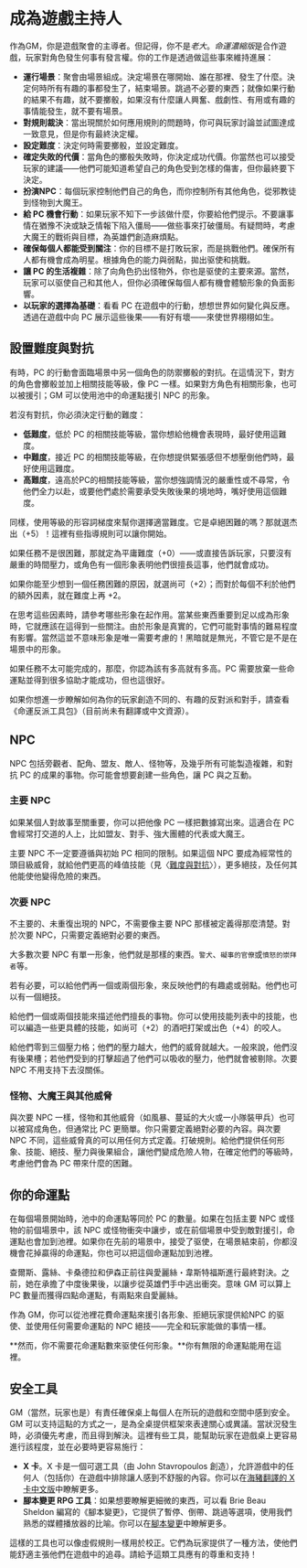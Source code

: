 # 成為遊戲主持人

作為GM，你是遊戲聚會的主導者。但記得，你不是*老大*。*命運濃縮版*是合作遊戲，玩家對角色發生何事有發言權。你的工作是透過做這些事來維持進展：

- **運行場景**：聚會由場景組成。決定場景在哪開始、誰在那裡、發生了什麼。決定何時所有有趣的事都發生了，結束場景。跳過不必要的東西；就像如果行動的結果不有趣，就不要擲骰，如果沒有什麼讓人興奮、戲劇性、有用或有趣的事情能發生，就不要有場景。
- **對規則裁決**：當出現關於如何應用規則的問題時，你可與玩家討論並試圖達成一致意見，但是你有最終決定權。
- **設定難度**：決定何時需要擲骰，並設定難度。
- **確定失敗的代價**：當角色的擲骰失敗時，你決定成功代價。你當然也可以接受玩家的建議——他們可能知道希望自己的角色受到怎樣的傷害，但你最終要下決定。
- **扮演NPC**：每個玩家控制他們自己的角色，而你控制所有其他角色，從邪教徒到怪物到大魔王。
- **給 PC 機會行動**：如果玩家不知下一步該做什麼，你要給他們提示。不要讓事情在猶豫不決或缺乏情報下陷入僵局——做些事來打破僵局。有疑問時，考慮大魔王的戰術與目標，為英雄們創造麻煩點。
- **確保每個人都能受到關注**：你的目標不是打敗玩家，而是挑戰他們。確保所有人都有機會成為明星。根據角色的能力與弱點，拋出驱使和挑戰。
- **讓 PC 的生活複雜**：除了向角色扔出怪物外，你也是驱使的主要來源。當然，玩家可以驱使自己和其他人，但你必須確保每個人都有機會體驗形象的負面影響。
- **以玩家的選擇為基礎**：看看 PC 在遊戲中的行動，想想世界如何變化與反應。透過在遊戲中向 PC 展示這些後果——有好有壞——來使世界栩栩如生。

## 設置難度與對抗

有時，PC 的行動會面臨場景中另一個角色的防禦擲骰的對抗。在這情況下，對方的角色會擲骰並加上相關技能等級，像 PC 一樣。如果對方角色有相關形象，也可以被援引；GM 可以使用池中的命運點援引 NPC 的形象。

若沒有對抗，你必須決定行動的難度：

- **低難度**，低於 PC 的相關技能等級，當你想給他機會表現時，最好使用這難度。
- **中難度**，接近 PC 的相關技能等級，在你想提供緊張感但不想壓倒他們時，最好使用這難度。
- **高難度**，遠高於PC的相關技能等級，當你想強調情況的嚴重性或不尋常，令他們全力以赴，或要他們處於需要承受失敗後果的境地時，嘴好使用這個難度。

同樣，使用等級的形容詞梯度來幫你選擇適當難度。它是卓絕困難的嗎？那就選杰出（+5）！這裡有些指導規則可以讓你開始。

如果任務不是很困難，那就定為平庸難度（+0）——或直接告訴玩家，只要沒有嚴重的時間壓力，或角色有一個形象表明他們很擅長這事，他們就會成功。

如果你能至少想到一個任務困難的原因，就選尚可（+2）；而對於每個不利於他們的額外因素，就在難度上再 +2。

在思考這些因素時，請參考哪些形象在起作用。當某些東西重要到足以成為形象時，它就應該在這得到一些關注。由於形象是真實的，它們可能對事情的難易程度有影響。當然這並不意味形象是唯一需要考慮的！黑暗就是無光，不管它是不是在場景中的形象。

如果任務不太可能完成的，那麼，你認為該有多高就有多高。PC 需要放棄一些命運點並得到很多協助才能成功，但也這很好。

如果你想進一步瞭解如何為你的玩家創造不同的、有趣的反對派和對手，請查看《命運反派工具包》（目前尚未有翻譯或中文資源）。

## NPC

NPC 包括旁觀者、配角、盟友、敵人、怪物等，及幾乎所有可能製造複雜，和對抗 PC 的成果的事物。你可能會想要創建一些角色，讓 PC 與之互動。

### 主要 NPC

如果某個人對故事至關重要，你可以把他像 PC 一樣把數據寫出來。這適合在 PC 會經常打交道的人上，比如盟友、對手、強大團體的代表或大魔王。

主要 NPC 不一定要遵循與初始 PC 相同的限制。如果這個 NPC 要成為經常性的頭目級威脅，就給他們更高的峰值技能（見〈[難度與對抗](taking-action-rolling-dice#%E9%9B%A3%E5%BA%A6%E8%88%87%E5%B0%8D%E6%8A%97)〉），更多絕技，及任何其他能使他變得危險的東西。

### 次要 NPC

不主要的、未重復出現的 NPC，不需要像主要 NPC 那樣被定義得那麼清楚。對於次要 NPC，只需要定義絕對必要的東西。

大多數次要 NPC 有單一形象，他們就是那樣的東西。`警犬`、`礙事的官僚`或`憤怒的崇拜者`等。

若有必要，可以給他們再一個或兩個形象，來反映他們的有趣處或弱點。他們也可以有一個絕技。

給他們一個或兩個技能來描述他們擅長的事物。你可以使用技能列表中的技能，也可以編造一些更具體的技能，如尚可（+2）的酒吧打架或出色（+4）的咬人。

給他們零到三個壓力格；他們的壓力越大，他們的威脅就越大。一般來說，他們沒有後果槽；若他們受到的打擊超過了他們可以吸收的壓力，他們就會被剔除。次要 NPC 不用支持下去沒關係。

### 怪物、大魔王與其他威脅

與次要 NPC 一樣，怪物和其他威脅（如風暴、蔓延的大火或一小隊裝甲兵）也可以被寫成角色，但通常比 PC 更簡單。你只需要定義絕對必要的內容。與次要 NPC 不同，這些威脅真的可以用任何方式定義。打破規則。給他們提供任何形象、技能、絕技、壓力與後果組合，讓他們變成危險人物，在確定他們的等級時，考慮他們會為 PC 帶來什麼的困難。

## 你的命運點

在每個場景開始時，池中的命運點等同於 PC 的數量。如果在包括主要 NPC 或怪物的前個場景中，該 NPC 或怪物衝突中讓步，或在前個場景中受到敵對援引，命運點也會加到池裡。如果你在先前的場景中，接受了驱使，在場景結束前，你都沒機會花掉贏得的命運點，你也可以把這個命運點加到池裡。

查爾斯、露絲、卡桑德拉和伊森正前往與愛麗絲・韋斯特福斯進行最終對決。之前，她在承擔了中度後果後，以讓步從英雄們手中逃出衝突。意味 GM 可以算上 PC 數量而獲得四點命運點，有兩點來自愛麗絲。

作為 GM，你可以從池裡花費命運點來援引各形象、拒絕玩家提供給NPC 的驱使、並使用任何需要命運點的 NPC 絕技——完全和玩家能做的事情一樣。

**然而，你不需要花命運點數來驱使任何形象。**你有無限的命運點能用在這裡。

## 安全工具

GM（當然，玩家也是）有責任確保桌上每個人在所玩的遊戲和空間中感到安全。GM 可以支持這點的方式之一，是為全桌提供框架來表達關心或異議。當狀況發生時，必須優先考慮，而且得到解決。這裡有些工具，能幫助玩家在遊戲桌上更容易進行該程度，並在必要時更容易施行：

- **X 卡**。X 卡是一個可選工具（由 John Stavropoulos 創造），允許游戲中的任何人（包括你）在遊戲中排除讓人感到不舒服的內容。你可以在[海豬翻譯的 X 卡中文版](https://docs.google.com/document/d/1w0lJuThtmem2ExlwNeQt05UZxHEAQFT81Mx31zlichQ/edit#heading=h.bjc0awbqqez5)中瞭解更多。
- **腳本變更 RPG 工具**：如果想要瞭解更細微的東西，可以看 Brie Beau Sheldon 編寫的《腳本變更》，它提供了暫停、倒帶、跳過等選項，使用我們熟悉的媒體播放器的比喻。你可以在[腳本變更](http://tinyurl.com/nphed7m)中瞭解更多。

這樣的工具也可以像虛假規則一樣用於校正。它們為玩家提供了一種方法，使他們能舒適主張他們在遊戲中的追尋。請給予這類工具應有的尊重和支持！
